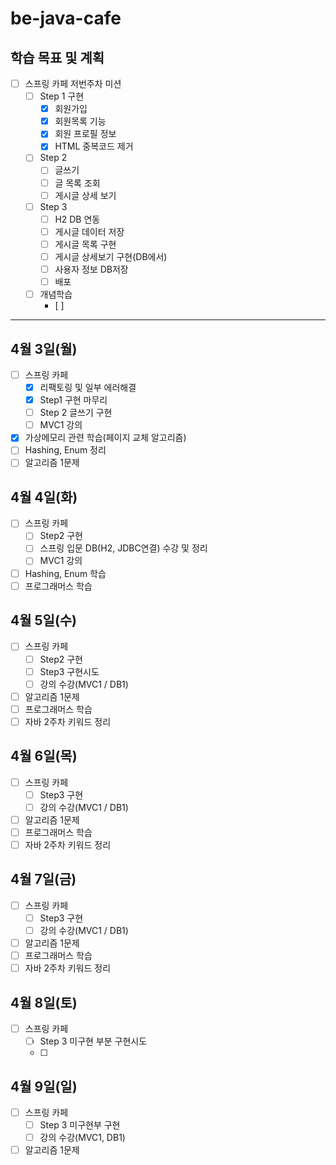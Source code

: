 # be-java-cafe
## 학습 목표 및 계획

- [ ]  스프링 카페 저번주차 미션
    - [ ]  Step 1 구현
        - [x]  회원가입
        - [x]  회원목록 기능
        - [x]  회원 프로필 정보
        - [x]  HTML 중복코드 제거
    - [ ]  Step 2
        - [ ]  글쓰기
        - [ ]  글 목록 조회
        - [ ]  게시글 상세 보기
    - [ ]  Step 3
        - [ ]  H2 DB 연동
        - [ ]  게시글 데이터 저장
        - [ ]  게시글 목록 구현
        - [ ]  게시글 상세보기 구현(DB에서)
        - [ ]  사용자 정보 DB저장
        - [ ]  배포
    - [ ]  개념학습
        - [ ] 

---

## 4월 3일(월)

- [ ]  스프링 카페
    - [x]  리팩토링 및 일부 에러해결
    - [x]  Step1 구현 마무리
    - [ ]  Step 2 글쓰기 구현
    - [ ]  MVC1 강의
- [x]  가상메모리 관련 학습(페이지 교체 알고리즘)
- [ ]  Hashing, Enum 정리
- [ ]  알고리즘 1문제

## 4월 4일(화)

- [ ]  스프링 카페
    - [ ]  Step2 구현
    - [ ]  스프링 입문 DB(H2, JDBC연결) 수강 및 정리
    - [ ]  MVC1 강의
- [ ]  Hashing, Enum 학습
- [ ]  프로그래머스 학습

## 4월 5일(수)

- [ ]  스프링 카페
    - [ ]  Step2 구현
    - [ ]  Step3 구현시도
    - [ ]  강의 수강(MVC1 / DB1)
- [ ]  알고리즘 1문제
- [ ]  프로그래머스 학습
- [ ]  자바 2주차 키워드 정리

## 4월 6일(목)

- [ ]  스프링 카페
    - [ ]  Step3 구현
    - [ ]  강의 수강(MVC1 / DB1)
- [ ]  알고리즘 1문제
- [ ]  프로그래머스 학습
- [ ]  자바 2주차 키워드 정리

## 4월 7일(금)

- [ ]  스프링 카페
    - [ ]  Step3 구현
    - [ ]  강의 수강(MVC1 / DB1)
- [ ]  알고리즘 1문제
- [ ]  프로그래머스 학습
- [ ]  자바 2주차 키워드 정리

## 4월 8일(토)

- [ ]  스프링 카페
    - [ ]  Step 3 미구현 부분 구현시도
    - [ ] 

## 4월 9일(일)

- [ ]  스프링 카페
    - [ ]  Step 3 미구현부 구현
    - [ ]  강의 수강(MVC1, DB1)
- [ ]  알고리즘 1문제
